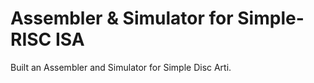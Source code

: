 # Assembler & Simulator for Simple-RISC ISA


Built an Assembler and Simulator for Simple Disc Arti.
